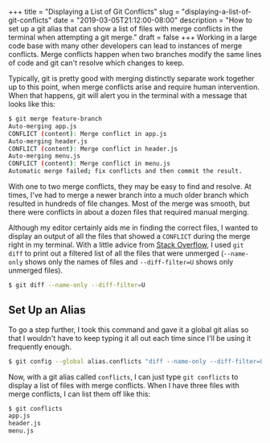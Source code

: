 +++
title = "Displaying a List of Git Conflicts"
slug = "displaying-a-list-of-git-conflicts"
date = "2019-03-05T21:12:00-08:00"
description = "How to set up a git alias that can show a list of files with merge conflicts in the terminal when attempting a git merge."
draft = false
+++
Working in a large code base with many other developers can lead to instances of merge conflicts. Merge conflicts happen when two branches modify the same lines of code and git can't resolve which changes to keep.

Typically, git is pretty good with merging distinctly separate work together up to this point, when merge conflicts arise and require human intervention. When that happens, git will alert you in the terminal with a message that looks like this:

```bash
$ git merge feature-branch
Auto-merging app.js
CONFLICT (content): Merge conflict in app.js
Auto-merging header.js
CONFLICT (content): Merge conflict in header.js
Auto-merging menu.js
CONFLICT (content): Merge conflict in menu.js
Automatic merge failed; fix conflicts and then commit the result.
```
With one to two merge conflicts, they may be easy to find and resolve. At times, I've had to merge a newer branch into a much older branch which resulted in hundreds of file changes. Most of the merge was smooth, but there were conflicts in about a dozen files that required manual merging.

Although my editor certainly aids me in finding the correct files, I wanted to display an output of all the files that showed a `CONFLICT` during the merge right in my terminal. With a little advice from [Stack Overflow](https://stackoverflow.com/questions/3065650/whats-the-simplest-way-to-get-a-list-of-conflicted-files), I used `git diff` to print out a filtered list of all the files that were unmerged (`--name-only` shows only the names of files and `--diff-filter=U` shows only unmerged files).

```bash
$ git diff --name-only --diff-filter=U
```

## Set Up an Alias
To go a step further, I took this command and gave it a global git alias so that I wouldn't have to keep typing it all out each time since I'll be using it frequently enough.

```bash
$ git config --global alias.conflicts "diff --name-only --diff-filter=U"
```

Now, with a git alias called `conflicts`, I can just type `git conflicts` to display a list of files with merge conflicts. When I have three files with merge conflicts, I can list them off like this:

```bash
$ git conflicts
app.js
header.js
menu.js
```
